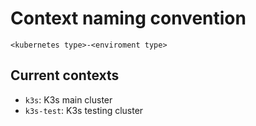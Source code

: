 # Context naming convention

`<kubernetes type>-<enviroment type>`

## Current contexts

- `k3s`: K3s main cluster
- `k3s-test`: K3s testing cluster
